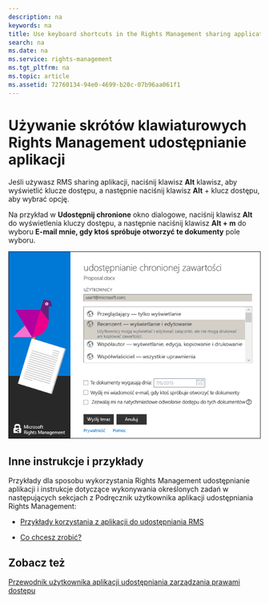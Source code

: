 ```yaml
---
description: na
keywords: na
title: Use keyboard shortcuts in the Rights Management sharing application
search: na
ms.date: na
ms.service: rights-management
ms.tgt_pltfrm: na
ms.topic: article
ms.assetid: 72760134-94e0-4699-b20c-07b96aa061f1
---
```

# Używanie skr&#243;t&#243;w klawiaturowych Rights Management udostępnianie aplikacji
Jeśli używasz RMS sharing aplikacji, naciśnij klawisz **Alt** klawisz, aby wyświetlić klucze dostępu, a następnie naciśnij klawisz **Alt** + klucz dostępu, aby wybrać opcję.

Na przykład w **Udostępnij chronione** okno dialogowe, naciśnij klawisz **Alt** do wyświetlenia kluczy dostępu, a następnie naciśnij klawisz **Alt + m** do wyboru **E-mail mnie, gdy ktoś spróbuje otworzyć te dokumenty** pole wyboru.

![](../Image/ADRMS_MSRMSApp_AccessKeys.png)

## Inne instrukcje i przykłady
Przykłady dla sposobu wykorzystania Rights Management udostępnianie aplikacji i instrukcje dotyczące wykonywania określonych zadań w następujących sekcjach z Podręcznik użytkownika aplikacji udostępniania Rights Management:

-   [Przykłady korzystania z aplikacji do udostępniania RMS](../Topic/Rights_Management_sharing_application_user_guide.md#BKMK_SharingExamples)

-   [Co chcesz zrobić?](../Topic/Rights_Management_sharing_application_user_guide.md#BKMK_SharingInstructions)

## Zobacz też
[Przewodnik użytkownika aplikacji udostępniania zarządzania prawami dostępu](../Topic/Rights_Management_sharing_application_user_guide.md)

